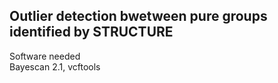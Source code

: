 ## Outlier detection bwetween pure groups identified by STRUCTURE
Software needed  
Bayescan 2.1, vcftools  

